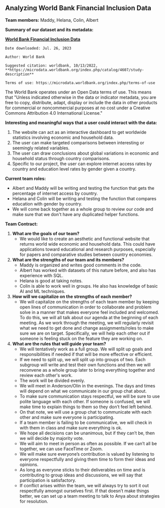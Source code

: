 ## Analyzing World Bank Financial Inclusion Data

**Team members:** Maddy, Helana, Colin, Albert

**Summary of our dataset and its metadata:**

[**World Bank Financial Inclusion Data**](https://microdata.worldbank.org/index.php/catalog/4607/study-description)

    Date downloaded: Jul. 26, 2023

	Author: World Bank

	Suggested citation: worldbank, 10/13/2022, **https://microdata.worldbank.org/index.php/catalog/4607/study-description**

	Terms of use: https://microdata.worldbank.org/index.php/terms-of-use

The World Bank operates under an Open Data terms of use. This means that "Unless indicated otherwise in the data or indicator metadata, you are free to copy, distribute, adapt, display or include the data in other products for commercial or noncommercial purposes at no cost under a Creative Commons Attribution 4.0 International License."

**Interesting and meaningful ways that a user could interact with the data:**


1. The website can act as an interactive dashboard to get worldwide statistics involving economic and household data. 
2. The user can make targeted comparisons between interesting or seemingly related variables.
3. The user can draw conclusions about global variations in economic and household status through country comparisons.
4. Specific to our project, the user can explore internet access rates by country and education level rates by gender given a country.

**Current team roles:**
* Albert and Maddy will be writing and testing the function that gets the percentage of internet access by country.
* Helana and Colin will be writing and testing the function that compares education with gender by country.
* We will come back together as a whole group to review our code and make sure that we don't have any duplicated helper functions.

**Team Contract:**


1. **What are the goals of our team?**
    * We would like to create an aesthetic and functional website that returns world wide economic and household data. This could have applications toward educational and research purposes, especially for papers and comparative studies between country economies.
2. **What are the strengths of our team and its members?**
    * Maddy is organized and writes good comments in the code.
    * Albert has worked with datasets of this nature before, and also has experience with SQL.
    * Helana is good at taking notes.
    * Colin is able to work well in groups. He also has knowledge of basic AI and ML techniques.
3. **How will we capitalize on the strengths of each member?**
    * We will capitalize on the strengths of each team member by keeping open lines of communication in order to collaborate and problem solve in a manner that makes everyone feel included and welcomed. To do this, we will all talk about our agenda at the beginning of each meeting. As we work through the meeting, we will regularly revisit what we need to get done and change assignments/roles to make sure we are on target. Specifically, we will help each other out if someone is feeling stuck on the feature they are working on.
4. **What are the rules that will guide your team?**
    * We will tentatively work as a full group. We will split up goals and responsibilities if needed if that will be more effective or efficient.
    * If we need to split up, we will split up into groups of two. Each subgroup will write and test their own functions and then we will reconvene as a whole group later to bring everything together and review each other's work. 
    * The work will be divided evenly.
    * We will meet in Anderson/Olin in the evenings. The days and times will depend on what we communicate in our group chat about.
    * To make sure communication stays respectful, we will be sure to use polite language with each other. If someone is confused, we will make time to explain things to them so they don’t feel left behind.
    * On that note, we will use a group chat to communicate with each other and make sure everyone is participating.
    * If a team member is failing to be communicative, we will check in with them in class and make sure everything is ok.
    * We hope all decisions can be unanimous, but if they can’t be, then we will decide by majority vote. 
    * We will aim to meet in person as often as possible. If we can’t all be together, we can use FaceTime or Zoom.
    * We will make sure everyone’s contribution is valued by listening to everyone respectfully and giving them time to form their ideas and opinions.
    * As long as everyone sticks to their deliverables on time and is contributing to group ideas and discussions, we will say that participation is satisfactory.
    * If conflict arises within the team, we will always try to sort it out respectfully amongst ourselves first. If that doesn’t make things better, we can set up a team meeting to talk to Anya about strategies for resolution. 
